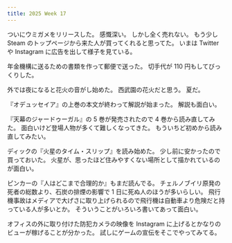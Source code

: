 ```yaml
---
title: 2025 Week 17
---
```


ついにウミガメをリリースした。
感慨深い。
しかし全く売れない。
もう少し Steam のトップページから来た人が買ってくれると思ってた。
いまは Twitter や Instagram に広告を出して様子を見ている。

年金機構に送るための書類を作って郵便で送った。
切手代が 110 円もしてびっくりした。

外では夜になると花火の音がし始めた。
西武園の花火だと思う。
夏だ。

『オデュッセイア』の上巻の本文が終わって解説が始まった。
解説も面白い。

『天幕のジャードゥーガル』の 5 巻が発売されたので 4 巻から読み直してみた。
面白いけど登場人物が多くて難しくなってきた。
もういちど初めから読み直してみたい。

ディックの『火星のタイム・スリップ』を読み始めた。
少し前に安かったので買っておいた。
火星が、思ったほど住みやすくない場所として描かれているのが面白い。

ピンカーの『人はどこまで合理的か』もまだ読んでる。
チェルノブイリ原発の死者の総数より、石炭の排煙の影響で 1 日に死ぬ人のほうが多いらしい。
飛行機事故はメディアで大げさに取り上げられるので飛行機は自動車より危険だと持っている人が多いとか。
そういうことがいろいろ書いてあって面白い。

オフィスの外に取り付けた防犯カメラの映像を Instagram に上げるとかなりのビューが稼げることが分かった。
試しにゲームの宣伝をそこでやってみてる。
